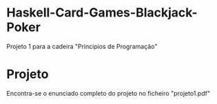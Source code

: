 # Haskell-Card-Games-Blackjack-Poker
Projeto 1 para a cadeira "Principios de Programação"
# Projeto
Encontra-se o enunciado completo do projeto no ficheiro "projeto1.pdf"
